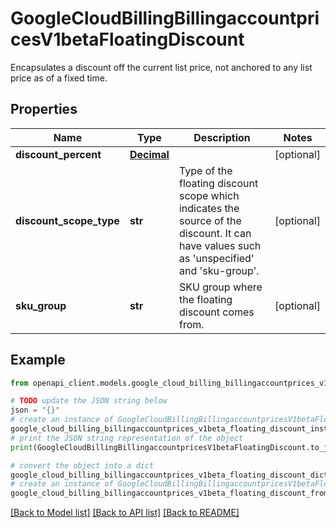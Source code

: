 # GoogleCloudBillingBillingaccountpricesV1betaFloatingDiscount

Encapsulates a discount off the current list price, not anchored to any list price as of a fixed time.

## Properties

Name | Type | Description | Notes
------------ | ------------- | ------------- | -------------
**discount_percent** | [**Decimal**](Decimal.md) |  | [optional] 
**discount_scope_type** | **str** | Type of the floating discount scope which indicates the source of the discount. It can have values such as &#39;unspecified&#39; and &#39;sku-group&#39;. | [optional] 
**sku_group** | **str** | SKU group where the floating discount comes from. | [optional] 

## Example

```python
from openapi_client.models.google_cloud_billing_billingaccountprices_v1beta_floating_discount import GoogleCloudBillingBillingaccountpricesV1betaFloatingDiscount

# TODO update the JSON string below
json = "{}"
# create an instance of GoogleCloudBillingBillingaccountpricesV1betaFloatingDiscount from a JSON string
google_cloud_billing_billingaccountprices_v1beta_floating_discount_instance = GoogleCloudBillingBillingaccountpricesV1betaFloatingDiscount.from_json(json)
# print the JSON string representation of the object
print(GoogleCloudBillingBillingaccountpricesV1betaFloatingDiscount.to_json())

# convert the object into a dict
google_cloud_billing_billingaccountprices_v1beta_floating_discount_dict = google_cloud_billing_billingaccountprices_v1beta_floating_discount_instance.to_dict()
# create an instance of GoogleCloudBillingBillingaccountpricesV1betaFloatingDiscount from a dict
google_cloud_billing_billingaccountprices_v1beta_floating_discount_from_dict = GoogleCloudBillingBillingaccountpricesV1betaFloatingDiscount.from_dict(google_cloud_billing_billingaccountprices_v1beta_floating_discount_dict)
```
[[Back to Model list]](../README.md#documentation-for-models) [[Back to API list]](../README.md#documentation-for-api-endpoints) [[Back to README]](../README.md)


